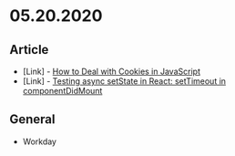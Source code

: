 # 05.20.2020

## Article

- \[Link\] - [How to Deal with Cookies in JavaScript](https://www.sitepoint.com/how-to-deal-with-cookies-in-javascript/)
- \[Link\] - [Testing async setState in React: setTimeout in componentDidMount](https://medium.com/@DavideRama/testing-async-setstate-in-react-settimeout-in-componentdidmount-434602abd7db)

## General

- Workday
